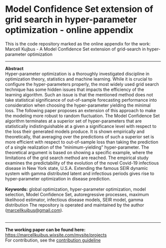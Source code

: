 # Model Confidence Set extension of grid search in hyper-parameter optimization - online appendix
This is the code repository marked as the online appendix for the work: Marcell Kujbus - A Model Confidence Set extension of grid-search in hyper-parameter optimization
<br>

---
**Abstract**
<br>
Hyper-parameter optimization is a thoroughly investigated discipline in optimization theory, statistics and machine learning. While it is crucial to configure the hyper-parameters properly, the most widely used grid search technique has some hidden issues that impacts the efficiency of the learning algorithm. Such an issue is that the mentioned method does not take statistical significance of out-of-sample forecasting performance into consideration when choosing the hyper-parameter yielding the minimal loss. The following paper proposes an extension of this approach to make the modeling more robust to random fluctuation. The Model Confidence Set algorithm terminates at a superior set of hyper-parameters that are statistically indistinguishable at a given a significance level with respect to the loss their generated models produce. It is shown empirically and theoretically, that averaging over the predictions of such a superior set is more efficient with respect to out-of-sample loss than taking the prediction of a single realization of the ”minimum-yielding” hyper-parameter. The theoretical argument is based on showing a specific example, where the limitations of the grid search method are reached. The empirical study examines the predictability of the evolution of the novel Covid-19 infectious disease in New York state, U.S.A. Extending the famous SEIR dynamic system with gamma distributed latent and infectious periods gives rise to hyper-parameter optimization in disease prediction. 
<br>
<br>
**Keywords:** global optimization, hyper-parameter optimization, model selection, Model Confidence Set, autoregressive processes, maximum likelihood estimator, infectious disease models, SEIR model, gamma distribution
The repository is operated and maintained by the author (marcellkujbus@gmail.com).
<br><br>

---
<b> The working paper can be found here: </b><br>
https://marcellkujbus.wixsite.com/mysite/projects
<br>
For contribution, see the [contribution guideline](CONTRIBUTION.md)
